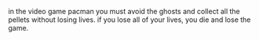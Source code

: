  in the video game pacman you must avoid the ghosts and collect all the pellets without losing lives. if you lose all of your lives, you die and lose the game.
